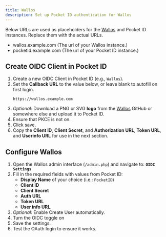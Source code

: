 ```yaml
---
title: Wallos
description: Set up Pocket ID authentication for Wallos
---
```


Below URLs are used as placeholders for the [Wallos] and Pocket ID instances. Replace them with the actual URLs.
- wallos.example.com (The url of your Wallos instance.)
- pocketid.example.com (The url of your Pocket ID instance.)

## Create OIDC Client in Pocket ID
1. Create a new OIDC Client in Pocket ID (e.g., `Wallos`).
2. Set the **Callback URL** to the value below, or leave blank to autofill on first login.
   ```
   https://wallos.example.com
   ```
3. _Optional:_ Download a PNG or SVG **logo** from the [Wallos] GitHub or somewhere else and upload it to Pocket ID.
4. Ensure that PKCE is not on.
5. Click save.
6. Copy the **Client ID**, **Client Secret**, and **Authorization URL**, **Token URL**, and **Userinfo URL** for use in the next section.

## Configure Wallos
1. Open the Wallos admin interface (`/admin.php`) and navigate to: **`OIDC Settings`**
2. Fill in the required fields with values from Pocket ID:
   - **Display Name** of your choice (i.e.: `PocketID`)
   - **Client ID**
   - **Client Secret**
   - **Auth URL**
   - **Token URL**
   - **User info URL**.
3. _Optional:_ Enable Create User automatically.   
4. Turn the OIDC toggle on
5. Save the settings.
6. Test the OAuth login to ensure it works.

[Wallos]: https://github.com/ellite/Wallos#readme
